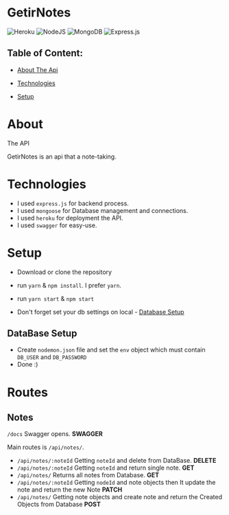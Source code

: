 # GetirNotes

![Heroku](https://img.shields.io/badge/heroku-%23430098.svg?style=for-the-badge&logo=heroku&logoColor=white) ![NodeJS](https://img.shields.io/badge/node.js-6DA55F?style=for-the-badge&logo=node.js&logoColor=white) ![MongoDB](https://img.shields.io/badge/MongoDB-%234ea94b.svg?style=for-the-badge&logo=mongodb&logoColor=white) ![Express.js](https://img.shields.io/badge/express.js-%23404d59.svg?style=for-the-badge&logo=express&logoColor=%2361DAFB)

## Table of Content:

- [About The Api](#about-the-api)

- [Technologies](#technologies)

- [Setup](#setup)

# About

The API

GetirNotes is an api that a note-taking.

# Technologies

- I used `express.js` for backend process.
- I used `mongoose` for Database management and connections.
- I used `heroku` for deployment the API.
- I used `swagger` for easy-use.

# Setup

- Download or clone the repository

- run `yarn` & `npm install`. I prefer `yarn`.

- run `yarn start` & `npm start`

- Don't forget set your db settings on local - [Database Setup](#database-setup)

## DataBase Setup

- Create `nodemon.json` file and set the `env` object which must contain `DB_USER` and `DB_PASSWORD`
- Done :)

# Routes

## Notes

`/docs` Swagger opens. **SWAGGER**

Main routes is `/api/notes/`.

- `/api/notes/:noteId` Getting `noteId` and delete from DataBase. **DELETE**
- `/api/notes/:noteId` Getting `noteId` and return single note. **GET**
- `/api/notes/` Returns all notes from Database. **GET**
- `/api/notes/:noteId` Getting `nodeId` and note objects then It update the note
  and return the new Note **PATCH**
- `/api/notes/` Getting note objects and create note and return the Created
  Objects from Database **POST**
